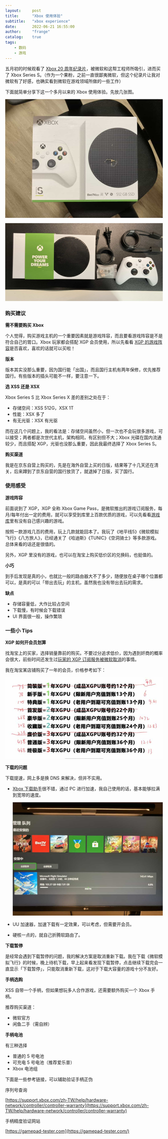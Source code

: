 ```yaml
---
layout:     post
title:      "Xbox 使用体验"
subtitle:   "xbox experience"
date:       2022-06-21 16:55:00
author:     "frange"
catalog:    true
tags:
    - 数码
    - 游戏
---
```


五月初的时候观看了 [Xbox 20 周年纪录片](https://mp.weixin.qq.com/s/Tgx-ZutM_K98iBWKJ3F5rQ)，被微软和这帮工程师所吸引，进而买了 Xbox Series S。（作为一个果粉，之前一直很鄙夷微软，但这个纪录片让我对微软有了好感，也确实看到微软在游戏领域所做的一些工作）

下面就简单分享下这一个多月以来的 Xbox 使用体验。先放几张图。

![package.jpeg](/img/xbox-experience/package.jpeg)

![all.jpeg](/img/xbox-experience/all.jpeg)

### 购买建议

**需不需要购买 Xbox**

个人觉得，购买游戏主机的一个重要因素就是游戏阵容，而且要看游戏阵容是不是符合自己的胃口。Xbox 玩家都会搭配 XGP 会员使用，所以先看看 [XGP 的游戏阵容](https://www.xbox.com/zh-HK/xbox-game-pass)是否喜欢，喜欢的话就可以买啦！



**版本**

版本其实没那么重要，因为国行能「出国」，而且国行主机有两年保修，优先推荐国行。有些版本的插头可能不一样，要注意一下。



**选 XSS 还是 XSX**

Xbox Series S 比 Xbox Series X 差的差别之处在于：

- 存储空间：XSS 512G，XSX 1T
- 性能：XSX 多了
- 有无光驱：XSX 有光驱

而在这几个问题上，我的看法是：存储空间虽然小，但一次也不会玩很多游戏，可以接受；两者都是次世代主机，架构相同，有区别但不大；Xbox 光碟在国内流通较少，而且搭配 XGP，光驱也没那么重要，因此我最终选择了 Xbox Series S。



**购买渠道**

我是在京东自营上购买的，先是在海外自营上买的日版，结果等了十几天还在清关，后来蹲到了京东自营的国行放货了，就退掉了日版，买了国行。



### 使用感受

**游戏阵容**

前面说到了 XGP，XGP 全称 Xbox Game Pass，是微软推出的游戏订阅服务，每月/每年付出一定的费用，就可以享受到库里上百款优质的游戏，可以先看看[游戏库](https://www.xbox.com/zh-hk/xbox-game-pass/games)里有没有自己感兴趣的游戏。

按照一款游戏几百的费用，玩上几款就能回本了。我玩了《地平线5》《微软模拟飞行》《八方旅人》，已经通关了《哈迪斯》《TUNIC》《空洞骑士》等多款游戏。总体来看的话还是很值的。

另外，XGP 里没有的游戏，也可以在淘宝上购买低价区的兑换码，也挺值的。



**小巧**

到手后发现是真的小，也就比一般的路由器大不了多少，随便放在桌子哪个位置都可以，是真的可以「带出去玩」的主机，虽然我也没有带出去玩的需求。



**缺点**

- 存储容量低，大作比较占空间
- 下载慢，有时候会下载错误
- UI 界面很一般，操作繁琐

### 一些小 Tips

**XGP 如何开会员划算**

找淘宝上的买家，选择销量靠前的购买。不要过分追求低价，因为遇到奸商的概率会很大，前些时间还发生过[玩家的 XGP 订阅服务被微软取消](https://mp.weixin.qq.com/s/Tgx-ZutM_K98iBWKJ3F5rQ)的事情。

我在淘宝某店铺购买了一年的会员，价格参考如下：

![price.jpeg](/img/xbox-experience/price.jpeg)



**下载的问题**

下载提速，网上多是换 DNS 来解决，但并不实用。

- [Xbox 下载助手](https://github.com/skydevil88/XboxDownload)很不错，通过 PC 进行加速，我自己使用的话，基本能够拉满到宽带的速度。
  
    ![download.jpeg](/img/xbox-experience/download.jpeg)
    
- UU 加速器，加速下载有一定效果，可以考虑，但需要开会员。

- 硬核一点的，就自己折腾软路由了。



**下载暂停**

是经常会遇到下载暂停的问题，我的解决方案是取消重新下载。我在下载《微软模拟飞行》的时候，晚上待机下载，早上起来看发现下载暂停，点击继续下载完会一直显示「下载暂停」，只能取消重新下载，这对于下载大容量的游戏十分不友好。



**手柄选购**

XSS 自带一个手柄，但如果想玩多人合作游戏，还需要额外购买一个 Xbox 手柄。

推荐购买渠道：

- 微软官方
- 闲鱼二手（需自辨）



**手柄电池**

有三种选择

- 普通的 5 号电池
- 可充电 5 号电池（推荐爱乐普）
- Xbox 电池组

下面是一些参考链接，可以辅助验证手柄正伪

序列号查询

[https://support.xbox.com/zh-TW/help/hardware-network/controller/controller-warranty](https://support.xbox.com/zh-TW/help/hardware-network/controller/controller-warranty)

手柄精度验证网站

[https://gamepad-tester.com](https://gamepad-tester.com/)
